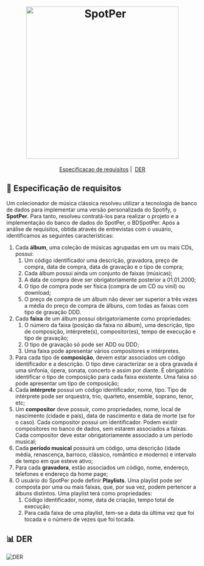 <h1 align="center">
  <img alt="SpotPer" title="SpotPer" src="https://uploaddeimagens.com.br/images/002/472/517/original/spotper.png?1572625611" width="400px" />
</h1>

<p align = "center">
   <a href="#memo-especificação-de-requisitos">Especificacao de requisitos</a>&nbsp;|&nbsp;
   <a href="#bar_chart-der">DER</a>
</p>

## :memo: Especificação de requisitos
Um colecionador de música clássica resolveu utilizar a tecnologia de banco de dados
para implementar uma versão personalizada do Spotify, o **SpotPer**. Para tanto,
resolveu contratá-los para realizar o projeto e a implementação do banco de dados do
SpotPer, o BDSpotPer. Após a análise de requisitos, obtida através de entrevistas com o
usuário, identificamos as seguintes características:
1. Cada **álbum**, uma coleção de músicas agrupadas em um ou mais CDs,
possui:
   1. Um código identificador uma descrição, gravadora, preço de compra, data
de compra, data de gravação e o tipo de compra;
   1. Cada álbum possui ainda um conjunto de faixas (músicas);
   1. A data de compra deve ser obrigatoriamente posterior a 01.01.2000;
   1. O tipo de compra pode ser física (compra de um CD ou vinil) ou download;
   1. O preço de compra de um álbum não dever ser superior a três vezes a
média do preço de compra de álbuns, com todas as faixas com tipo de
gravação DDD.
1. Cada **faixa** de um álbum possui obrigatoriamente como propriedades:
   1. O número da faixa (posição da faixa no álbum), uma descrição, tipo de
composição, intérprete(s), compositor(es), tempo de execução e tipo de
gravação;
   1. O tipo de gravação só pode ser ADD ou DDD;
   1. Uma faixa pode apresentar vários compositores e intérpretes.
1. Para cada tipo de **composição**, devem estar associados um código
identificador e a descrição. O tipo deve caracterizar se a obra gravada é uma
sinfonia, ópera, sonata, concerto e assim por diante. É obrigatório identificar o
tipo de composição para cada faixa existente. Uma faixa só pode apresentar
um tipo de composição;
1. Cada **intérprete** possui um código identificador, nome, tipo. Tipo de intérprete
pode ser orquestra, trio, quarteto, ensemble, soprano, tenor, etc;
1. Um **compositor** deve possuir, como propriedades, nome, local de nascimento
(cidade e país), data de nascimento e data de morte (se for o caso). Cada
compositor possui um identificador. Podem existir compositores no banco de
dados, sem estarem associados a faixas. Cada compositor deve estar
obrigatoriamente associado a um período musical;
1. Cada **período musical** possuirá um código, uma descrição (idade média,
renascença, barroco, clássico, romântico e moderno) e intervalo de tempo em
que esteve ativo;
1. Para cada **gravadora**, estão associados um código, nome, endereço, telefones
e endereço da home page;
1. O usuário do SpotPer pode definir **Playlists**. Uma playlist pode ser composta
por uma ou mais faixas, que, por sua vez, podem pertencer a álbuns distintos.
Uma playlist terá como propriedades:
   1. Código identificador, nome, data de criação, tempo total de execução;
   1. Para cada faixa de uma playlist, tem-se a data da última vez que foi tocada
e o número de vezes que foi tocada.
  

## :bar_chart: DER
![DER](https://github.com/navarrotheus/database-fundamentals-CK0114/blob/master/DER.jpg)
